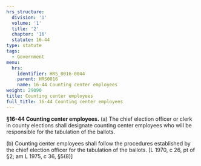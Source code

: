 ```yaml
---
hrs_structure:
  division: '1'
  volume: '1'
  title: '2'
  chapter: '16'
  statute: 16-44
type: statute
tags:
  - Government
menu:
  hrs:
    identifier: HRS_0016-0044
    parent: HRS0016
    name: 16-44 Counting center employees
weight: 29090
title: Counting center employees
full_title: 16-44 Counting center employees
---
```

**§16-44 Counting center employees.** (a) The chief election officer or clerk in county elections shall designate counting center employees who will be responsible for the tabulation of the ballots.

(b) Counting center employees shall follow the procedures established by the chief election officer for the tabulation of the ballots. [L 1970, c 26, pt of §2; am L 1975, c 36, §5(8)]